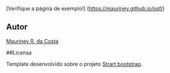 
[Verifique a página de exemplo!] (https://mauriney.github.io/psf/)



## Autor

[Mauriney R. da Costa](https://github.com/mauriney)

##Licensa

Template desenvolvido sobre o projeto [Strart bootstrap](http://startbootstrap.com/template-overviews/creative/).
